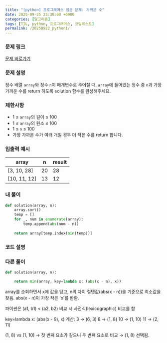 ```yaml
---
title: "[python] 프로그래머스 입문 문제: 가까운 수"
date: 2025-09-25 23:30:00 +0900   
categories: [알고리즘]                 
tags: [TIL, python, 프로그래머스, 코딩테스트]
permalink: /20250922_python1/      
---
```


### 문제 링크

[문제 바로가기](https://school.programmers.co.kr/learn/courses/30/lessons/120890?language=python3)

### 문제 설명

정수 배열 `array`와 정수 `n`이 매개변수로 주어질 때, `array`에 들어있는 정수 중 `n`과 가장 가까운 수를 return 하도록 solution 함수를 완성해주세요.



### 제한사항

- 1 ≤ `array`의 길이 ≤ 100
- 1 ≤ `array`의 원소 ≤ 100
- 1 ≤ `n` ≤ 100
- 가장 가까운 수가 여러 개일 경우 더 작은 수를 return 합니다.


### 입출력 예시

| array | n | result |
| --- | --- | --- | 
| [3, 10, 28] | 20 | 28 |
| [10, 11, 12] | 13 | 12 |


### 내 풀이

```python
def solution(array, n):
    array.sort()
    temp = []
    for _, num in enumerate(array):
        temp.append(abs(num - n))
    
    return array[temp.index(min(temp))]
```


### 코드 설명




### 다른 풀이

```python
def solution(array, n):

    return min(array, key=lambda x: (abs(x - n), x))
```

array를 순회하면서 x에 값을 담고, n의 차이 절댓값(abs(x - n))을 기준으로 최소값을 찾음.
abs(x - n)이 가장 작은 'x'를 반환.


파이썬은 (a1, b1) < (a2, b2) 비교 시 사전식(lexicographic) 비교를 함

key=lambda x: (abs(x - 9), x) 계산:
3 → (6, 3)
8 → (1, 8)
10 → (1, 10)
11 → (2, 11)

(1, 8) vs (1, 10) → 첫 번째 요소가 같으니 두 번째 요소로 비교 → (1, 8) 선택됨.